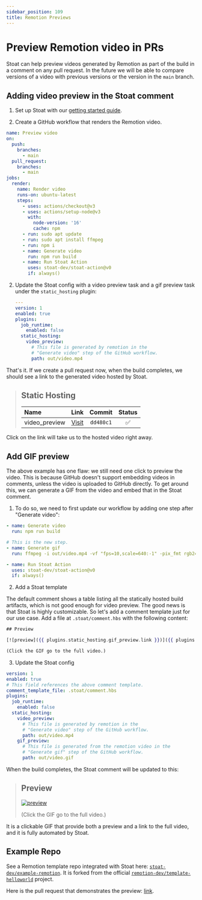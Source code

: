 ```yaml
---
sidebar_position: 109
title: Remotion Previews
---
```


# Preview Remotion video in PRs

Stoat can help preview videos generated by Remotion as part of the build in a comment on any pull request. In the future we
will be able to compare versions of a video with previous versions or the version in the `main` branch.

## Adding video preview in the Stoat comment

1. Set up Stoat with our [getting started guide](../installation).

2. Create a GitHub workflow that renders the Remotion video.

  ```yaml
  name: Preview video
  on:
    push:
      branches:
        - main
    pull_request:
      branches:
        - main
  jobs:
    render:
      name: Render video
      runs-on: ubuntu-latest
      steps:
        - uses: actions/checkout@v3
        - uses: actions/setup-node@v3
          with:
            node-version: '16'
            cache: npm
        - run: sudo apt update
        - run: sudo apt install ffmpeg
        - run: npm i
        - name: Generate video
          run: npm run build
        - name: Run Stoat Action
          uses: stoat-dev/stoat-action@v0
          if: always()
  ```

2. Update the Stoat config with a video preview task and a gif preview task under the `static_hosting` plugin:

    ```yaml title=".stoat/config.yaml"
    ---
    version: 1
    enabled: true
    plugins:
      job_runtime:
        enabled: false
      static_hosting:
        video_preview:
          # This file is generated by remotion in the
          # "Generate video" step of the GitHub workflow.
          path: out/video.mp4
    ```

That's it. If we create a pull request now, when the build completes, we should see a link to the generated video hosted by Stoat.

> ## Static Hosting
>
> | Name | Link | Commit | Status |
> | :--- | :---: | :---: | :---: |
> | video_preview | [Visit](https://stoat-dev--example-re-cf7a--dd480c1--video-preview.stoat.page/video.mp4) | `dd480c1` | ✅ |

Click on the link will take us to the hosted video right away.

## Add GIF preview

The above example has one flaw: we still need one click to preview the video. This is because GitHub doesn't support embedding videos in comments, unless the video is uploaded to GitHub directly. To get around this, we can generate a GIF from the video and embed that in the Stoat comment.

1. To do so, we need to first update our workflow by adding one step after "Generate video":

  ```yaml
  - name: Generate video
    run: npm run build

  # This is the new step.
  - name: Generate gif
    run: ffmpeg -i out/video.mp4 -vf "fps=10,scale=640:-1" -pix_fmt rgb24 out/video.gif

  - name: Run Stoat Action
    uses: stoat-dev/stoat-action@v0
    if: always()
  ```

2. Add a Stoat template

The default comment shows a table listing all the statically hosted build artifacts, which is not good enough for video preview. The good news is that Stoat is highly customizable. So let's add a comment template just for our use case. Add a file at `.stoat/comment.hbs` with the following content:

  ```hbs
  ## Preview

  [![preview]({{ plugins.static_hosting.gif_preview.link }})]({{ plugins.static_hosting.video_preview.link }})

  (Click the GIF go to the full video.)
  ```

3. Update the Stoat config

  ```yaml
  version: 1
  enabled: true
  # This field references the above comment template.
  comment_template_file: .stoat/comment.hbs
  plugins:
    job_runtime:
      enabled: false
    static_hosting:
      video_preview:
        # This file is generated by remotion in the
        # "Generate video" step of the GitHub workflow.
        path: out/video.mp4
      gif_preview:
        # This file is generated from the remotion video in the
        # "Generate gif" step of the GitHub workflow.
        path: out/video.gif
  ```

When the build completes, the Stoat comment will be updated to this:

> ## Preview
>
> [![preview](https://stoat-dev--example-re-cf7a--82a63d3--gif-preview.stoat.page/video.gif)](https://stoat-dev--example-re-cf7a--82a63d3--video-preview.stoat.page/video.mp4)
>
> (Click the GIF go to the full video.)

It is a clickable GIF that provide both a preview and a link to the full video, and it is fully automated by Stoat.

## Example Repo

See a Remotion template repo integrated with Stoat here: [`stoat-dev/example-remotion`](https://github.com/stoat-dev/example-remotion). It is forked from the official [`remotion-dev/template-helloworld`](https://github.com/remotion-dev/template-helloworld) project.

Here is the pull request that demonstrates the preview: [link](https://github.com/stoat-dev/example-remotion/pull/1).
